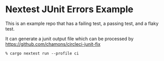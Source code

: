 # Nextest JUnit Errors Example

This is an example repo that has a failing test, a passing test, and a flaky test.

It can generate a junit output file which can be processed by https://github.com/chamons/circleci-junit-fix

`% cargo nextest run --profile ci`